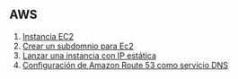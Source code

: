 ## AWS
1. [Instancia EC2](./recursos/Amazon_EC2_Linux.pdf)
1. [Crear un subdomnio para Ec2](./ddns-noip.md)
1. [Lanzar una instancia con IP estática](./recursos/Amazon_EC2_Linux.pdf)
1. [Configuración de Amazon Route 53 como servicio DNS](https://docs.aws.amazon.com/es_es/Route53/latest/DeveloperGuide/dns-configuring.html)
